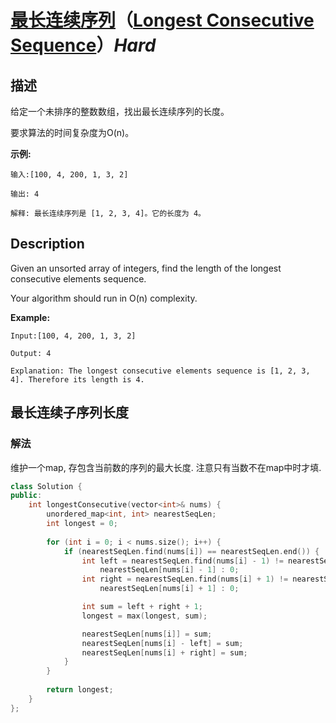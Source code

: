 # [最长连续序列](https://leetcode-cn.com/problems/longest-consecutive-sequence)（[Longest Consecutive Sequence](https://leetcode.com/problems/longest-consecutive-sequence)）*Hard*
## 描述
给定一个未排序的整数数组，找出最长连续序列的长度。

要求算法的时间复杂度为O(n)。

**示例:**
```
输入:[100, 4, 200, 1, 3, 2]

输出: 4

解释: 最长连续序列是 [1, 2, 3, 4]。它的长度为 4。
```

## Description
Given an unsorted array of integers, find the length of the longest consecutive elements sequence.

Your algorithm should run in O(n) complexity.

**Example:**
```
Input:[100, 4, 200, 1, 3, 2]

Output: 4

Explanation: The longest consecutive elements sequence is [1, 2, 3, 4]. Therefore its length is 4.
```


## 最长连续子序列长度
### 解法
维护一个map, 存包含当前数的序列的最大长度. 注意只有当数不在map中时才填.
```c++
class Solution {
public:
    int longestConsecutive(vector<int>& nums) {
        unordered_map<int, int> nearestSeqLen;
        int longest = 0;
        
        for (int i = 0; i < nums.size(); i++) {
            if (nearestSeqLen.find(nums[i]) == nearestSeqLen.end()) {
                int left = nearestSeqLen.find(nums[i] - 1) != nearestSeqLen.end() ?
                    nearestSeqLen[nums[i] - 1] : 0;
                int right = nearestSeqLen.find(nums[i] + 1) != nearestSeqLen.end() ?
                    nearestSeqLen[nums[i] + 1] : 0;

                int sum = left + right + 1;
                longest = max(longest, sum);

                nearestSeqLen[nums[i]] = sum;
                nearestSeqLen[nums[i] - left] = sum;
                nearestSeqLen[nums[i] + right] = sum;
            }
        }
        
        return longest;
    }
};
```